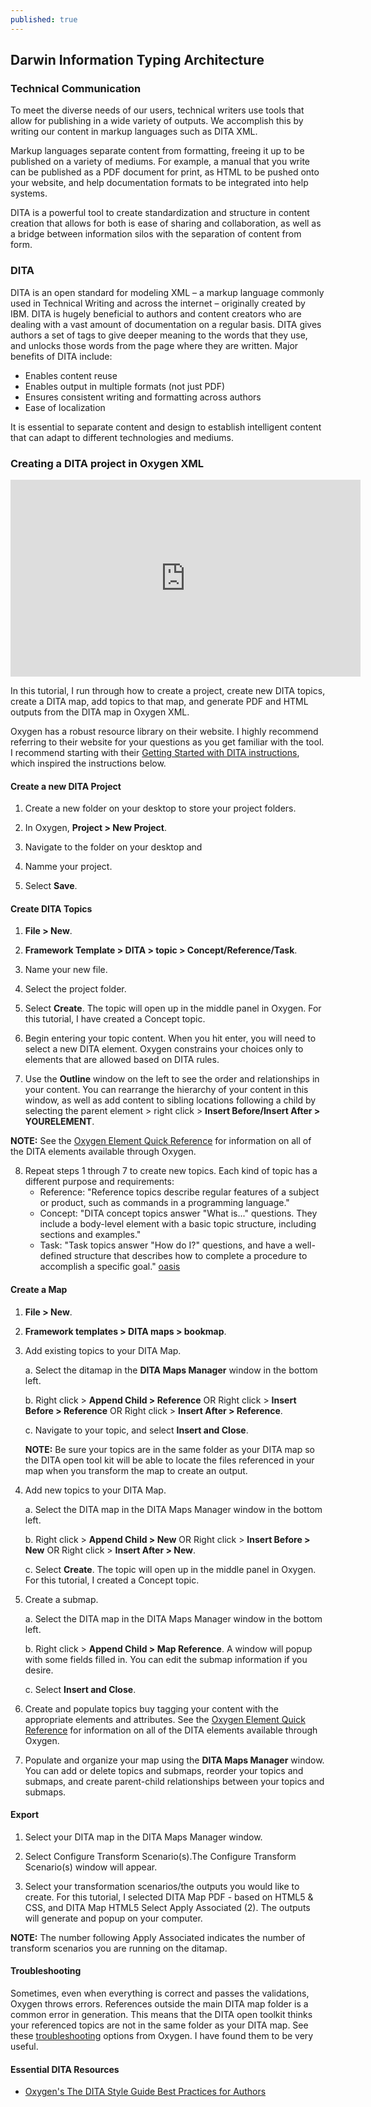 ```yaml
---
published: true
---
```

## Darwin Information Typing Architecture

### Technical Communication
To meet the diverse needs of our users, technical writers use tools that allow for publishing in a wide variety of outputs.  We accomplish this by writing our content in markup languages such as DITA XML.  

Markup languages separate content from formatting, freeing it up to be published on a variety of mediums. For example, a manual that you write can be published as a PDF document for print, as HTML to be pushed onto your website, and help documentation formats to be integrated into help systems. 

DITA is a powerful tool to create standardization and structure in content creation that allows for both is ease of sharing and collaboration, as well as a bridge between information silos with the separation of content from form.  

### DITA 
DITA is an open standard for modeling XML – a markup language commonly used in Technical Writing and across the internet – originally created by IBM. DITA is hugely beneficial to authors and content creators who are dealing with a vast amount of documentation on a regular basis. DITA gives authors a set of tags to give deeper meaning to the words that they use, and unlocks those words from the page where they are written. Major benefits of DITA include:
- Enables content reuse
- Enables output in multiple formats (not just PDF)
- Ensures consistent writing and formatting across authors
- Ease of localization  

It is essential to separate content and design to establish intelligent content that can adapt to different technologies and mediums.

### Creating a DITA project in Oxygen XML
<iframe width="560" height="315" src="https://www.youtube.com/embed/eqwdv_p4CfA" frameborder="0" allow="accelerometer; autoplay; encrypted-media; gyroscope; picture-in-picture" allowfullscreen></iframe>

In this tutorial, I run through how to create a project, create new DITA topics, create a DITA map, add topics to that map, and generate PDF and HTML outputs from the DITA map in Oxygen XML.  

Oxygen has a robust resource library on their website. I highly recommend referring to their website for your questions as you get familiar with the tool. I recommend starting with their [Getting Started with DITA instructions](https://www.oxygenxml.com/doc/versions/21.1/ug-editor/topics/eppo-first-dita-topic.html), which inspired the instructions below. 

#### Create a new DITA Project
1. Create a new folder on your desktop to store your project folders.

2. In Oxygen, **Project > New Project**.

3. Navigate to the folder on your desktop and 

4. Namme your project.

5. Select **Save**.

#### Create DITA Topics
1. **File > New**.

2. **Framework Template > DITA > topic > Concept/Reference/Task**.

3. Name your new file.

4. Select the project folder.

5. Select **Create**. The topic will open up in the middle panel in Oxygen. For this tutorial, I have created a Concept topic. 

6. Begin entering your topic content. When you hit enter, you will need to select a new DITA element. Oxygen constrains your choices only to elements that are allowed based on DITA rules. 

7. Use the **Outline** window on the left to see the order and relationships in your content. You can rearrange the hierarchy of your content in this window, as well as add content to sibling locations following a child by selecting the parent element > right click > **Insert Before/Insert After > YOURELEMENT**. 

**NOTE:** See the [Oxygen Element Quick Reference](https://www.oxygenxml.com/dita/1.3/specs/langRef/quick-reference/all-elements-a-to-z.html) for information on all of the DITA elements available through Oxygen. 

8. Repeat steps 1 through 7 to create new topics. Each kind of topic has a different purpose and requirements: 
	- Reference: "Reference topics describe regular features of a subject or product, such as commands in a programming language."
	- Concept: "DITA concept topics answer "What is..." questions. They include a body-level element with a basic topic structure, including sections and examples."
	- Task: "Task topics answer "How do I?" questions, and have a well-defined structure that describes how to complete a procedure to accomplish a specific goal." [oasis](https://docs.oasis-open.org/dita/v1.0/archspec/topicover.html)

#### Create a Map
1. **File > New**.

2. **Framework templates > DITA maps > bookmap**.

3. Add existing topics to your DITA Map.  
	
    a. Select the ditamap in the **DITA Maps Manager** window in the bottom left.  
    
    b. Right click > **Append Child > Reference** OR Right click > **Insert Before > Reference** OR Right click > **Insert After > Reference**.  
    
    c. Navigate to your topic, and select **Insert and Close**.
    
    **NOTE:** Be sure your topics are in the same folder as your DITA map so the DITA open tool kit
    will be able to locate the files referenced in your map when you transform the map to create an
    output. 

4. Add new topics to your DITA Map.
	
    a. Select the DITA map in the DITA Maps Manager window in the bottom left.
    
    b. Right click > **Append Child > New** OR Right click > **Insert Before > New** OR Right click > **Insert After > New**.
    
    c. Select **Create**. The topic will open up in the middle panel in Oxygen. For this tutorial, I  created a Concept topic.

5. Create a submap.
	
    a. Select the DITA map in the DITA Maps Manager window in the bottom left.
    
    b. Right click > **Append Child > Map Reference**. A window will popup with some fields filled in. You can edit the submap information if you desire. 
    
    c. Select **Insert and Close**.

6. Create and populate topics buy tagging your content with the appropriate elements and attributes. See the [Oxygen Element Quick Reference](https://www.oxygenxml.com/dita/1.3/specs/langRef/quick-reference/all-elements-a-to-z.html) for information on all of the DITA elements available through Oxygen. 

7. Populate and organize your map using the **DITA Maps Manager** window. You can add or delete topics and submaps, reorder your topics and submaps, and create parent-child relationships between your topics and submaps.



#### Export
1. Select your DITA map in the DITA Maps Manager window. 

2. Select Configure Transform Scenario(s).The Configure Transform Scenario(s) window will appear.

3. Select your transformation scenarios/the outputs you would like to create. For this tutorial, I selected DITA Map PDF - based on HTML5 & CSS, and DITA Map HTML5
Select Apply Associated (2). The outputs will generate and popup on your computer.   

**NOTE:** The number following Apply Associated indicates the number of transform scenarios you are running on the ditamap.

#### Troubleshooting  
Sometimes, even when everything is correct and passes the validations, Oxygen throws errors. References outside the main DITA map folder is a common error in generation. This means that the DITA open toolkit thinks your referenced topics are not in the same folder as your DITA map. See these [troubleshooting](https://www.oxygenxml.com/doc/versions/21.0/ug-editor/topics/dita-ot-external-refs.html) options from Oxygen. I have found them to be very useful. 

#### Essential DITA Resources
- [Oxygen's  The DITA Style Guide Best Practices for Authors](https://www.oxygenxml.com/dita/styleguide/webhelp-feedback/#Artefact/Authoring_Concepts/c_Introduction_to_DITA.html)
